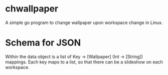 chwallpaper
===========

A simple go program to change wallpaper upon workspace change in Linux.


Schema for JSON
================

Within the data object is a list of Key -> [Wallpaper] (Int -> [String]) mappings. Each key maps to a list, so that there can be a slideshow on each workspace.